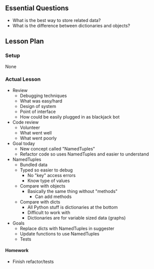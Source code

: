 ## Essential Questions

- What is the best way to store related data?
- What is the difference between dictionaries and objects?

## Lesson Plan

### Setup

None

### Actual Lesson

- Review
    - Debugging techniques
    - What was easy/hard
    - Design of system
    - Point of interface
    - How could be easily plugged in as blackjack bot
- Code review
    - Volunteer
    - What went well
    - What went poorly
- Goal today
    - New concept called "NamedTuples"
    - Refactor code so uses NamedTuples and easier to understand
- NamedTuples
    - Bundled data
    - Typed so easier to debug
        - No "key" access errors
        - Know type of values
    - Compare with objects
        - Basically the same thing without "methods"
            - Can add methods
    - Compare with dicts
        - All Python stuff is dictionaries at the bottom
        - Difficult to work with
        - Dictionaries are for variable sized data (graphs)
- Goals
    - Replace dicts with NamedTuples in suggester
    - Update functions to use NamedTuples
    - Tests

#### Homework

- Finish refactor/tests
